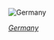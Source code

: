 
![Germany](https://www.gstatic.com/prettyearth/assets/full/2088.jpg)

*[Germany](https://www.google.com/maps/@52.831097,9.807518,16z/data=!3m1!1e3)*
